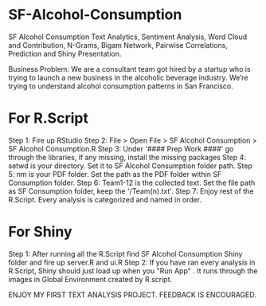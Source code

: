 # SF-Alcohol-Consumption
SF Alcohol Consumption Text Analytics, Sentiment Analysis, Word Cloud and Contribution, N-Grams, Bigam Network, Pairwise Correlations, Prediction and Shiny Presentation.

Business Problem: We are a consultant team got hired by a startup who is trying to launch a new business in the alcoholic beverage industry. We’re trying to understand alcohol consumption patterns in San Francisco.


# For R.Script
Step 1: Fire up RStudio
Step 2: File > Open File > SF Alcohol Consumption > SF Alcohol Consumption.R
Step 3: Under '#### Prep Work ####' go through the libraries, if any missing, install the missing packages
Step 4: setwd is your directory. Set it to SF Alcohol Consumption folder path.
Step 5: nm is your PDF folder. Set the path as the PDF folder within SF Consumption folder.
Step 6: Team1-12 is the collected text. Set the file path as SF Consumption folder, keep the '/Team(n).txt'. 
Step 7: Enjoy rest of the R.Script. Every analysis is categorized and named in order.

# For Shiny 
Step 1: After running all the R.Script find SF Alcohol Consumption Shiny folder and fire up server.R and ui.R
Step 2: If you have ran every analysis in R.Script, Shiny should just load up when you "Run App" . It runs through the images in Global Environment created by R.script.


ENJOY MY FIRST TEXT ANALYSIS PROJECT.
FEEDBACK IS ENCOURAGED.
